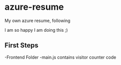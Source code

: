 # azure-resume
My own azure resume, following 

I am so happy I am doing this ;)

## First Steps
-Frontend Folder
-main.js contains visitor counter code